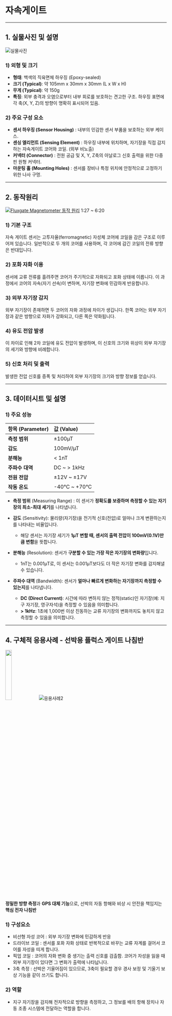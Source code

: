 # 자속게이트

---
## 1. 실물사진 및 설명
![실물사진](https://encrypted-tbn0.gstatic.com/images?q=tbn:ANd9GcQvZIb5sZhLZtDPkh3k7KLhir4XTs6d09n88w&s)

### 1) 외형 및 크기
* **형태**: 백색의 직육면체 하우징 (Epoxy-sealed)
* **크기 (Typical)**: 약 105mm x 30mm x 30mm (L x W x H)
* **무게 (Typical)**: 약 150g
* **특징**: 외부 충격과 오염으로부터 내부 회로를 보호하는 견고한 구조. 하우징 표면에 각 축(X, Y, Z)의 방향이 명확히 표시되어 있음.

### 2) 주요 구성 요소
* **센서 하우징 (Sensor Housing)** : 내부의 민감한 센서 부품을 보호하는 외부 케이스.
* **센싱 엘리먼트 (Sensing Element)** : 하우징 내부에 위치하며, 자기장을 직접 감지하는 자속게이트 코어와 코일. (외부 비노출)
* **커넥터 (Connector)** : 전원 공급 및 X, Y, Z축의 아날로그 신호 출력을 위한 다중 핀 원형 커넥터.
* **마운팅 홀 (Mounting Holes)** : 센서를 장비나 특정 위치에 안정적으로 고정하기 위한 나사 구멍.

---
## 2. 동작원리
[![Fluxgate Magnetometer 동작 원리](https://img.youtube.com/vi/EoOdleJaacM/0.jpg)](https://www.youtube.com/watch?v=EoOdleJaacM)
1:27 ~ 6:20

### 1) 기본 구조
자속 게이트 센서는 고투자율(ferromagnetic) 자성체 코어에 코일을 감은 구조로 이루어져 있습니다.
일반적으로 두 개의 코어를 사용하며, 각 코어에 감긴 코일의 전류 방향은 반대입니다.

### 2) 포화 자화 이용
센서에 교류 전류를 흘려주면 코어가 주기적으로 자화되고 포화 상태에 이릅니다.
이 과정에서 코어의 자속(자기 선속)이 변하며, 자기장 변화에 민감하게 반응합니다.

### 3) 외부 자기장 감지
외부 자기장이 존재하면 두 코어의 자화 과정에 차이가 생깁니다.
한쪽 코어는 외부 자기장과 같은 방향으로 자화가 강화되고, 다른 쪽은 약화됩니다.

### 4) 유도 전압 발생
이 차이로 인해 2차 코일에 유도 전압이 발생하며, 이 신호의 크기와 위상이 외부 자기장의 세기와 방향에 비례합니다.

### 5) 신호 처리 및 출력
발생한 전압 신호를 증폭 및 처리하여 외부 자기장의 크기와 방향 정보를 얻습니다.

---
## 3. 데이터시트 및 설명

### 1) 주요 성능

| 항목 (Parameter) | 값 (Value) |
| :--- | :--- |
| **측정 범위** | ±100µT |
| **감도** | 100mV/µT |
| **분해능** | < 1nT |
| **주파수 대역**| DC ~ > 1kHz |
| **전원 전압**| ±12V ~ ±17V |
| **작동 온도**| -40°C ~ +70°C |

* **측정 범위** (Measuring Range) : 이 센서가 **정확도를 보증하며 측정할 수 있는 자기장의 최소-최대 세기**를 나타냅니다.

* **감도** (Sensitivity): 물리량(자기장)을 전기적 신호(전압)로 얼마나 크게 변환하는지를 나타내는 비율입니다.
  * 해당 센서는 자기장 세기가 **1µT 변할 때, 센서의 출력 전압이 100mV(0.1V)만큼 변함**을 뜻합니다.

* **분해능** (Resolution): 센서가 **구분할 수 있는 가장 작은 자기장의 변화량**입니다. 
  * 1nT는 0.001µT로, 이 센서는 0.001µT보다도 더 작은 자기장 변화를 감지해낼 수 있습니다.

* **주파수 대역** (Bandwidth): 센서가 **얼마나 빠르게 변화하는 자기장까지 측정할 수 있는지**를 나타냅니다.
  * **DC (Direct Current)**: 시간에 따라 변하지 않는 정적(static)인 자기장(예: 지구 자기장, 영구자석)을 측정할 수 있음을 의미합니다.
  * **> 1kHz**: 1초에 1,000번 이상 진동하는 교류 자기장의 변화까지도 놓치지 않고 측정할 수 있음을 의미합니다.
    
---
## 4. 구체적 응용사례 - 선박용 플럭스 게이트 나침반
<img src="https://manuals.plus/wp-content/uploads/2023/01/HUMMINBIRD-FXC-110-Fluxgate-Compass-PRODUCT.png" width="20%">   ![응용사례2](https://encrypted-tbn0.gstatic.com/images?q=tbn:ANd9GcTxN4T_cUq-I8c89LcperJNoqF6M1FeJ27eWTKPatJMsfek1iBKssE0ZhbRvX4HXbbaUfQ&usqp=CAU)    
**정밀한 방향 측정**과 **GPS 대체 기능**으로, 선박의 자동 항해와 비상 시 안전을 책임지는 **핵심 전자 나침반**

### 1) 구성요소
* 비선형 자성 코어 : 외부 자기장 변화에 민감하게 반응
* 드라이브 코일 : 센서를 포화 자화 상태로 반복적으로 바꾸는 교류 자계를 걸어서 코어를 자성을 띠게 합니다.
* 픽업 코일 : 코어의 자화 변화 중 생기는 출력 신호를 검출함. 코어가 자성을 잃을 때 외부 자기장이 있다면 그 변화가 출력에 나타납니다.
* 3축 측정 : 선박은 기울어짐이 있으므로, 3축이 필요할 경우 경사 보정 및 기울기 보상 기능을 같이 쓰기도 합니다.

### 2) 역할
* 지구 자기장을 감지해 전자적으로 방향을 측정하고, 그 정보를 배의 항해 장치나 자동 조종 시스템에 전달하는 역할을 합니다.
